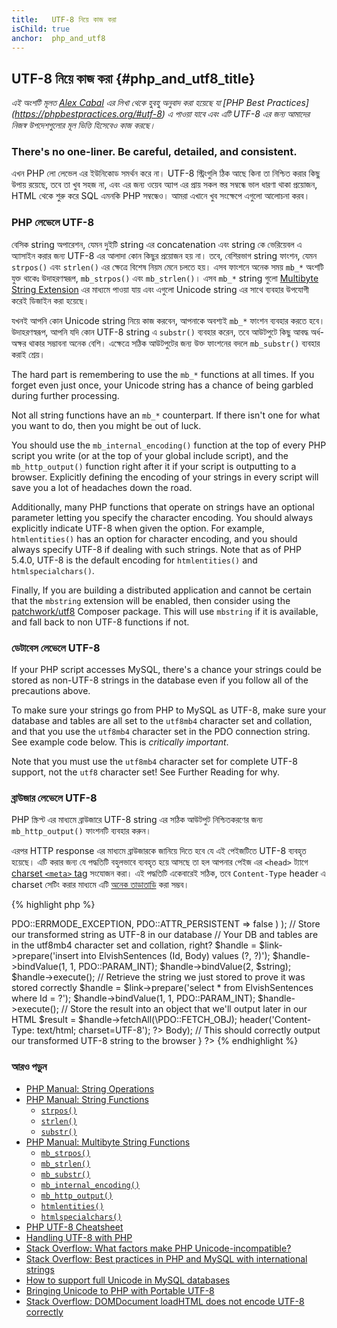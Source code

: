 ```yaml
---
title:   UTF-8 নিয়ে কাজ করা
isChild: true
anchor:  php_and_utf8
---
```


## UTF-8 নিয়ে কাজ করা {#php_and_utf8_title}

_এই অংশটি মূলত [Alex Cabal](https://alexcabal.com/) এর লিখা থেকে হুবহু অনুবাদ করা হয়েছে যা [PHP Best Practices]
(https://phpbestpractices.org/#utf-8) এ পাওয়া যাবে এবং এটি UTF-8 এর জন্য আমাদের নিজস্ব উপদেশগুলোর মূল ভিত্তি হিসেবেও কাজ করছে।_

### There's no one-liner. Be careful, detailed, and consistent.

এখন PHP লো লেভেল এর ইউনিকোড সমর্থন করে না। UTF-8 স্ট্রিংগুলি ঠিক আছে কিনা তা নিশ্চিত করার কিছু উপায় রয়েছে,
তবে তা খুব সহজ না, এবং এর জন্য ওয়েব অ্যাপ এর প্রায় সকল স্তর সম্বন্ধে ভাল ধারণা থাকা প্রয়োজন, HTML থেকে শুরু করে SQL এমনকি PHP সম্বন্ধেও।
আমরা এখানে খুব সংক্ষেপে এগুলো আলোচনা করব।

### PHP লেভেলে UTF-8 

বেসিক string অপারেশন, যেমন দুইটি string এর concatenation এবং string কে ভেরিয়েবল এ অ্যাসাইন করার জন্য UTF-8 এর আলাদা কোন কিছুর
প্রয়োজন হয় না। তবে, বেশিরভাগ string ফাংশন, যেমন `strpos()` এবং `strlen()` এর ক্ষেত্রে বিশেষ নিয়ম মেনে চলতে হয়। এসব ফাংশনে অনেক
সময় `mb_*` অংশটি যুক্ত থাকেঃ উদাহরণস্বরূপ, `mb_strpos()` এবং `mb_strlen()`। এসব `mb_*` string গুলো [Multibyte String Extension]
এর মাধ্যমে পাওয়া যায় এবং এগুলো Unicode string এর সাথে ব্যবহার উপযোগী করেই ডিজাইন করা হয়েছে।

যখনই আপনি কোন Unicode string নিয়ে কাজ করবেন, আপনাকে অবশ্যই `mb_*` ফাংশন ব্যবহার করতে হবে। উদাহরণস্বরূপ, আপনি যদি কোন UTF-8 string 
এ `substr()` ব্যবহার করেন, তবে আউটপুটে কিছু আবদ্ধ অর্ধ-অক্ষর থাকার সম্ভাবনা অনেক বেশি। এক্ষেত্রে সঠিক আউটপুটের জন্য উক্ত ফাংশনের বদলে
`mb_substr()` ব্যবহার করাই শ্রেয়।

The hard part is remembering to use the `mb_*` functions at all times. If you forget even just once, your Unicode
string has a chance of being garbled during further processing.

Not all string functions have an `mb_*` counterpart. If there isn't one for what you want to do, then you might be out
of luck.

You should use the `mb_internal_encoding()` function at the top of every PHP script you write (or at the top of your
global include script), and the `mb_http_output()` function right after it if your script is outputting to a browser.
Explicitly defining the encoding of your strings in every script will save you a lot of headaches down the road.

Additionally, many PHP functions that operate on strings have an optional parameter letting you specify the character
encoding. You should always explicitly indicate UTF-8 when given the option. For example, `htmlentities()` has an
option for character encoding, and you should always specify UTF-8 if dealing with such strings. Note that as of PHP 5.4.0, UTF-8 is the default encoding for `htmlentities()` and `htmlspecialchars()`.

Finally, If you are building a distributed application and cannot be certain that the `mbstring` extension will be
enabled, then consider using the [patchwork/utf8] Composer package. This will use `mbstring` if it is available, and
fall back to non UTF-8 functions if not.

[Multibyte String Extension]: http://php.net/book.mbstring
[patchwork/utf8]: https://packagist.org/packages/patchwork/utf8

### ডেটাবেস লেভেলে UTF-8 

If your PHP script accesses MySQL, there's a chance your strings could be stored as non-UTF-8 strings in the database
even if you follow all of the precautions above.

To make sure your strings go from PHP to MySQL as UTF-8, make sure your database and tables are all set to the
`utf8mb4` character set and collation, and that you use the `utf8mb4` character set in the PDO connection string. See
example code below. This is _critically important_.

Note that you must use the `utf8mb4` character set for complete UTF-8 support, not the `utf8` character set! See
Further Reading for why.

### ব্রাউজার লেভেলে UTF-8 

PHP স্ক্রিপ্ট এর মাধ্যমে ব্রাউজারে UTF-8 string এর সঠিক আউটপুট নিশ্চিতকরণের জন্য `mb_http_output()` ফাংশনটি ব্যবহার করুন।

এরপর HTTP response এর মাধ্যমে ব্রাউজারকে জানিয়ে দিতে হবে যে এই পেইজটিতে UTF-8 ব্যবহৃত হয়েছে। এটি করার জন্য যে পদ্ধতিটি বহুলভাবে ব্যবহৃত হয়ে
আসছে তা হল আপনার পেইজ এর `<head>` ট্যাগে [charset `<meta>` tag](http://htmlpurifier.org/docs/enduser-utf8.html) সংযোজন করা।
এই পদ্ধতিটি একেবারেই সঠিক, তবে `Content-Type` header এ charset সেটিং করার মাধ্যমে এটি
[অনেক তাড়াতাড়ি](https://developers.google.com/speed/docs/best-practices/rendering#SpecifyCharsetEarly) করা সম্ভব।

{% highlight php %}
<?php
// Tell PHP that we're using UTF-8 strings until the end of the script
mb_internal_encoding('UTF-8');
 
// Tell PHP that we'll be outputting UTF-8 to the browser
mb_http_output('UTF-8');
 
// Our UTF-8 test string
$string = 'Êl síla erin lû e-govaned vîn.';
 
// Transform the string in some way with a multibyte function
// Note how we cut the string at a non-Ascii character for demonstration purposes
$string = mb_substr($string, 0, 15);
 
// Connect to a database to store the transformed string
// See the PDO example in this document for more information
// Note the `charset=utf8mb4` in the Data Source Name (DSN)
$link = new PDO(
    'mysql:host=your-hostname;dbname=your-db;charset=utf8mb4',
    'your-username',
    'your-password',
    array(
        PDO::ATTR_ERRMODE => PDO::ERRMODE_EXCEPTION,
        PDO::ATTR_PERSISTENT => false
    )
);
 
// Store our transformed string as UTF-8 in our database
// Your DB and tables are in the utf8mb4 character set and collation, right?
$handle = $link->prepare('insert into ElvishSentences (Id, Body) values (?, ?)');
$handle->bindValue(1, 1, PDO::PARAM_INT);
$handle->bindValue(2, $string);
$handle->execute();
 
// Retrieve the string we just stored to prove it was stored correctly
$handle = $link->prepare('select * from ElvishSentences where Id = ?');
$handle->bindValue(1, 1, PDO::PARAM_INT);
$handle->execute();
 
// Store the result into an object that we'll output later in our HTML
$result = $handle->fetchAll(\PDO::FETCH_OBJ);

header('Content-Type: text/html; charset=UTF-8');
?><!doctype html>
<html>
    <head>
        <meta charset="UTF-8">
        <title>UTF-8 test page</title>
    </head>
    <body>
        <?php
        foreach($result as $row){
            print($row->Body);  // This should correctly output our transformed UTF-8 string to the browser
        }
        ?>
    </body>
</html>
{% endhighlight %}

### আরও পড়ুন

* [PHP Manual: String Operations](http://php.net/language.operators.string)
* [PHP Manual: String Functions](http://php.net/ref.strings)
    * [`strpos()`](http://php.net/function.strpos)
    * [`strlen()`](http://php.net/function.strlen)
    * [`substr()`](http://php.net/function.substr)
* [PHP Manual: Multibyte String Functions](http://php.net/ref.mbstring)
    * [`mb_strpos()`](http://php.net/function.mb-strpos)
    * [`mb_strlen()`](http://php.net/function.mb-strlen)
    * [`mb_substr()`](http://php.net/function.mb-substr)
    * [`mb_internal_encoding()`](http://php.net/function.mb-internal-encoding)
    * [`mb_http_output()`](http://php.net/function.mb-http-output)
    * [`htmlentities()`](http://php.net/function.htmlentities)
    * [`htmlspecialchars()`](http://php.net/function.htmlspecialchars)
* [PHP UTF-8 Cheatsheet](http://blog.loftdigital.com/blog/php-utf-8-cheatsheet)
* [Handling UTF-8 with PHP](http://www.phpwact.org/php/i18n/utf-8)
* [Stack Overflow: What factors make PHP Unicode-incompatible?](http://stackoverflow.com/questions/571694/what-factors-make-php-unicode-incompatible)
* [Stack Overflow: Best practices in PHP and MySQL with international strings](http://stackoverflow.com/questions/140728/best-practices-in-php-and-mysql-with-international-strings)
* [How to support full Unicode in MySQL databases](http://mathiasbynens.be/notes/mysql-utf8mb4)
* [Bringing Unicode to PHP with Portable UTF-8](http://www.sitepoint.com/bringing-unicode-to-php-with-portable-utf8/)
* [Stack Overflow: DOMDocument loadHTML does not encode UTF-8 correctly](http://stackoverflow.com/questions/8218230/php-domdocument-loadhtml-not-encoding-utf-8-correctly)
